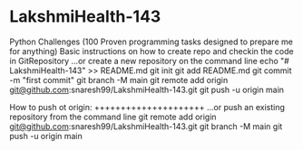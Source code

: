 # LakshmiHealth-143
Python Challenges (100 Proven programming tasks designed to prepare me for anything)
Basic instructions on how to create repo and checkin the code in GitRepository
…or create a new repository on the command line
echo "# LakshmiHealth-143" >> README.md
git init
git add README.md
git commit -m "first commit"
git branch -M main
git remote add origin git@github.com:snaresh99/LakshmiHealth-143.git
git push -u origin main

How to push ot origin:
+++++++++++++++++++++
…or push an existing repository from the command line
git remote add origin git@github.com:snaresh99/LakshmiHealth-143.git
git branch -M main
git push -u origin main
